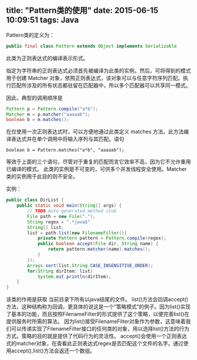 title: "Pattern类的使用"
date: 2015-06-15 10:09:51
tags: Java
---
Pattern类的定义为：

```java
public final class Pattern extends Object implements Serializable
```

此类为正则表达式的编译表示形式。 

指定为字符串的正则表达式必须首先被编译为此类的实例。然后，可将得到的模式用于创建 Matcher 对象，依照正则表达式，该对象可以与任意字符序列匹配。执行匹配所涉及的所有状态都驻留在匹配器中，所以多个匹配器可以共享同一模式。 

因此，典型的调用顺序是 

```java
Pattern p = Pattern.compile("a*b");
Matcher m = p.matcher("aaaaab");
boolean b = m.matches();
```

在仅使用一次正则表达式时，可以方便地通过此类定义 matches 方法。此方法编译表达式并在单个调用中将输入序列与其匹配。语句 

```
boolean b = Pattern.matches("a*b", "aaaaab");
```

等效于上面的三个语句，尽管对于重复的匹配而言它效率不高，因为它不允许重用已编译的模式。 
此类的实例是不可变的，可供多个并发线程安全使用。Matcher类的实例用于此目的则不安全。 


实例：

```java
public class DirList {
    public static void main(String[] args) {
        // TODO Auto-generated method stub
        File path = new File(".");
        String regex = ".*java$"
        String[] list;
        list = path.list(new FilenameFilter(){
            private Pattern pattern = Pattern.compile(regex);
            public boolean accept(File dir, String name) {
                return pattern.matcher(name).matches();
            }
        });
        Arrays.sort(list,String.CASE_INSENSITIVE_ORDER);
        for(String dirItem: list)
            System.out.println(dirItem);
    }
}
```

该类的作用是获取 当前目录下所有以java结尾的文件。
list()方法会回调accept()方法，这种结构称为回调，更具体的说这是一个“策略模式”的例子。因为list()实现了基本的功能，而且按照FilenameFilter的形式提供了这个策略，以便完善list()在提供服务时所需的算法。
因为list()接受FilenameFilter对象作为参数，这意味着我们可以传递实现了FilenameFilter接口的任何类的对象，用以选择list()方法的行为方式。策略的目的就是提供了代码行为的灵活性。
accept()会使用一个正则表达式的matcher对象，在查看此正则表达式regex是否匹配这个文件的名字。通过使用accept(),list()方法会返还一个数组。